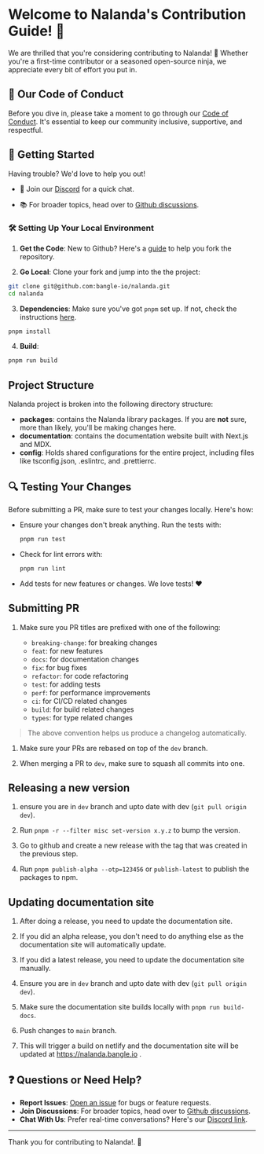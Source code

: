 # Welcome to Nalanda's Contribution Guide! 🎉

We are thrilled that you're considering contributing to Nalanda! 🙌 Whether you're a first-time contributor or a seasoned open-source ninja, we appreciate every bit of effort you put in.

## 📜 Our Code of Conduct

Before you dive in, please take a moment to go through our [Code of Conduct](./CODE_OF_CONDUCT.md). It's essential to keep our community inclusive, supportive, and respectful.

## 🚀 Getting Started

Having trouble? We'd love to help you out!

- 🤝 Join our [Discord](https://discord.com/channels/832842880908263445/1143342344456917185) for a quick chat.

- 📚 For broader topics, head over to [Github discussions](https://github.com/bangle-io/nalanda/discussions).

### 🛠 Setting Up Your Local Environment

1. **Get the Code**: New to Github? Here's a [guide](https://docs.github.com/en/get-started/quickstart/fork-a-repo) to help you fork the repository.

2. **Go Local**: Clone your fork and jump into the the project:

```sh
git clone git@github.com:bangle-io/nalanda.git
cd nalanda
```

3. **Dependencies**: Make sure you've got `pnpm` set up. If not, check the instructions [here](https://pnpm.io/installation#using-corepack).

```sh
pnpm install
```

4. **Build**:

```sh
pnpm run build
```

## Project Structure

Nalanda project is broken into the following directory structure:

- **packages**: contains the Nalanda library packages. If you are **not** sure, more than likely, you'll be making changes here.
- **documentation**: contains the documentation website built with Next.js and MDX.
- **config**: Holds shared configurations for the entire project, including files like tsconfig.json, .eslintrc, and .prettierrc.

## 🔍 Testing Your Changes

Before submitting a PR, make sure to test your changes locally. Here's how:

- Ensure your changes don't break anything. Run the tests with:

  ```sh
  pnpm run test
  ```

- Check for lint errors with:

  ```sh
  pnpm run lint
  ```

- Add tests for new features or changes. We love tests! ❤️

## Submitting PR

1. Make sure you PR titles are prefixed with one of the following:

   - `breaking-change`: for breaking changes
   - `feat`: for new features
   - `docs`: for documentation changes
   - `fix`: for bug fixes
   - `refactor`: for code refactoring
   - `test`: for adding tests
   - `perf`: for performance improvements
   - `ci`: for CI/CD related changes
   - `build`: for build related changes
   - `types`: for type related changes

> The above convention helps us produce a changelog automatically.

1. Make sure your PRs are rebased on top of the `dev` branch.

1. When merging a PR to `dev`, make sure to squash all commits into one.

## Releasing a new version

1. ensure you are in `dev` branch and upto date with dev (`git pull origin dev`).

1. Run `pnpm -r --filter misc set-version x.y.z` to bump the version.

1. Go to github and create a new release with the tag that was created in the previous step.

1. Run `pnpm publish-alpha --otp=123456` or `publish-latest` to publish the packages to npm.

## Updating documentation site

1. After doing a release, you need to update the documentation site.

1. If you did an alpha release, you don't need to do anything else as the documentation site will automatically update.

1. If you did a latest release, you need to update the documentation site manually.

1. Ensure you are in `dev` branch and upto date with dev (`git pull origin dev`).

1. Make sure the documentation site builds locally with `pnpm run build-docs`.

1. Push changes to `main` branch.

1. This will trigger a build on netlify and the documentation site will be updated at https://nalanda.bangle.io .

## ❓ Questions or Need Help?

- **Report Issues**: [Open an issue](https://github.com/bangle-io/nalanda/issues/new) for bugs or feature requests.
- **Join Discussions**: For broader topics, head over to [Github discussions](https://github.com/bangle-io/nalanda/discussions).
- **Chat With Us**: Prefer real-time conversations? Here's our [Discord link](https://discord.com/channels/832842880908263445/1143342344456917185).

---

Thank you for contributing to Nalanda!. 🚀
